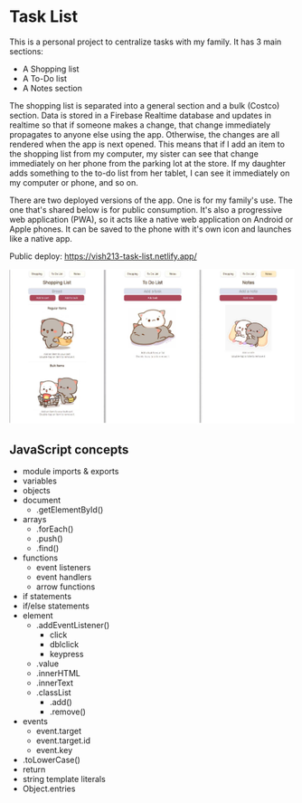 # Task List

This is a personal project to centralize tasks with my family. It has 3 main sections:

- A Shopping list
- A To-Do list
- A Notes section

The shopping list is separated into a general section and a bulk (Costco) section. Data is stored in a Firebase Realtime database and updates in realtime so that if someone makes a change, that change immediately propagates to anyone else using the app. Otherwise, the changes are all rendered when the app is next opened. This means that if I add an item to the shopping list from my computer, my sister can see that change immediately on her phone from the parking lot at the store. If my daughter adds something to the to-do list from her tablet, I can see it immediately on my computer or phone, and so on.

There are two deployed versions of the app. One is for my family's use. The one that's shared below is for public consumption. It's also a progressive web application (PWA), so it acts like a native web application on Android or Apple phones. It can be saved to the phone with it's own icon and launches like a native app.

Public deploy: https://vish213-task-list.netlify.app/

![](./img/screenshot.jpg)

## JavaScript concepts

- module imports & exports
- variables
- objects
- document
    - .getElementById()
- arrays
    - .forEach()
    - .push()
    - .find()
- functions
    - event listeners
    - event handlers
    - arrow functions
- if statements
- if/else statements
- element
    - .addEventListener()
        - click
        - dblclick
        - keypress
    - .value
    - .innerHTML
    - .innerText
    - .classList
        - .add()
        - .remove()
- events
    - event.target
    - event.target.id
    - event.key
- .toLowerCase()
- return
- string template literals
- Object.entries